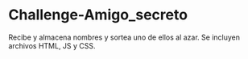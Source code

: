 # Challenge-Amigo_secreto

Recibe y almacena nombres y sortea uno de ellos al azar. 
Se incluyen archivos HTML, JS y CSS.
